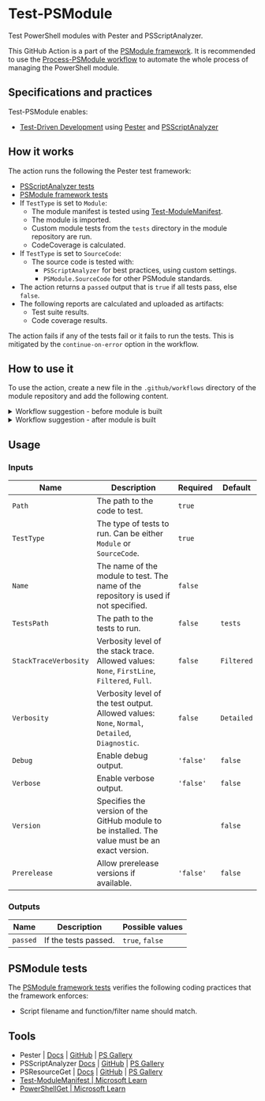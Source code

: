 # Test-PSModule

Test PowerShell modules with Pester and PSScriptAnalyzer.

This GitHub Action is a part of the [PSModule framework](https://github.com/PSModule). It is recommended to use the [Process-PSModule workflow](https://github.com/PSModule/Process-PSModule) to automate the whole process of managing the PowerShell module.

## Specifications and practices

Test-PSModule enables:

- [Test-Driven Development](https://testdriven.io/test-driven-development/) using [Pester](https://pester.dev) and [PSScriptAnalyzer](https://learn.microsoft.com/en-us/powershell/utility-modules/psscriptanalyzer/overview?view=ps-modules)

## How it works

The action runs the following the Pester test framework:
- [PSScriptAnalyzer tests](https://learn.microsoft.com/en-us/powershell/utility-modules/psscriptanalyzer/rules/readme?view=ps-modules)
- [PSModule framework tests](#psmodule-tests)
- If `TestType` is set to `Module`:
  - The module manifest is tested using [Test-ModuleManifest](https://learn.microsoft.com/en-us/powershell/module/microsoft.powershell.core/test-modulemanifest).
  - The module is imported.
  - Custom module tests from the `tests` directory in the module repository are run.
  - CodeCoverage is calculated.
- If `TestType` is set to `SourceCode`:
  - The source code is tested with:
    - `PSScriptAnalyzer` for best practices, using custom settings.
    - `PSModule.SourceCode` for other PSModule standards.
- The action returns a `passed` output that is `true` if all tests pass, else `false`.
- The following reports are calculated and uploaded as artifacts:
  - Test suite results.
  - Code coverage results.

The action fails if any of the tests fail or it fails to run the tests.
This is mitigated by the `continue-on-error` option in the workflow.

## How to use it

To use the action, create a new file in the `.github/workflows` directory of the module repository and add the following content.
<details>
<summary>Workflow suggestion - before module is built</summary>

```yaml
name: Test-PSModule

on: [push]

jobs:
  Test-PSModule:
    name: Test-PSModule
    runs-on: ubuntu-latest
    steps:
      - name: Checkout repo
        uses: actions/checkout@v4

      - name: Initialize environment
        uses: PSModule/Initialize-PSModule@main

      - name: Test-PSModule
        uses: PSModule/Test-PSModule@main
        with:
          Path: src
          TestType: SourceCode

```
</details>

<details>
<summary>Workflow suggestion - after module is built</summary>

```yaml
name: Test-PSModule

on: [push]

jobs:
  Test-PSModule:
    name: Test-PSModule
    runs-on: ubuntu-latest
    steps:
      - name: Checkout repo
        uses: actions/checkout@v4

      - name: Initialize environment
        uses: PSModule/Initialize-PSModule@main

      - name: Test-PSModule
        uses: PSModule/Test-PSModule@main
        with:
          Path: outputs/module
          TestType: Module

```
</details>

## Usage

### Inputs

| Name | Description | Required | Default |
| ---- | ----------- | -------- | ------- |
| `Path` | The path to the code to test. | `true` | |
| `TestType` | The type of tests to run. Can be either `Module` or `SourceCode`.  | `true` | |
| `Name` | The name of the module to test. The name of the repository is used if not specified. | `false` | |
| `TestsPath` | The path to the tests to run. | `false` | `tests` |
| `StackTraceVerbosity` | Verbosity level of the stack trace. Allowed values: `None`, `FirstLine`, `Filtered`, `Full`. | `false` | `Filtered` |
| `Verbosity` | Verbosity level of the test output. Allowed values: `None`, `Normal`, `Detailed`, `Diagnostic`. | `false` | `Detailed` |
| `Debug` | Enable debug output. | `'false'` | `false` |
| `Verbose` | Enable verbose output. | `'false'` | `false` |
| `Version` | Specifies the version of the GitHub module to be installed. The value must be an exact version. | | `false` |
| `Prerelease` | Allow prerelease versions if available. | `'false'` | `false` |

### Outputs

| Name | Description | Possible values |
| ---- | ----------- | --------------- |
| `passed` | If the tests passed. | `true`, `false` |

## PSModule tests

The [PSModule framework tests](https://github.com/PSModule/Test-PSModule/blob/main/scripts/tests/PSModule/PSModule.Tests.ps1) verifies the following coding practices that the framework enforces:

- Script filename and function/filter name should match.

## Tools

- Pester | [Docs](https://www.pester.dev) | [GitHub](https://github.com/Pester/Pester) | [PS Gallery](https://www.powershellgallery.com/packages/Pester/)
- PSScriptAnalyzer [Docs](https://learn.microsoft.com/en-us/powershell/utility-modules/psscriptanalyzer/overview?view=ps-modules) | [GitHub](https://github.com/PowerShell/PSScriptAnalyzer) | [PS Gallery](https://www.powershellgallery.com/packages/PSScriptAnalyzer/)
- PSResourceGet | [Docs](https://learn.microsoft.com/en-us/powershell/module/microsoft.powershell.psresourceget/?view=powershellget-3.x) | [GitHub](https://github.com/PowerShell/PSResourceGet) | [PS Gallery](https://www.powershellgallery.com/packages/Microsoft.PowerShell.PSResourceGet/)
- [Test-ModuleManifest | Microsoft Learn](https://learn.microsoft.com/en-us/powershell/module/microsoft.powershell.core/test-modulemanifest)
- [PowerShellGet | Microsoft Learn](https://learn.microsoft.com/en-us/powershell/module/PowerShellGet/test-scriptfileinfo)
